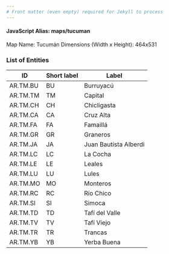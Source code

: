 ```yaml
---
# Front matter (even empty) required for Jekyll to process
---
```


#### JavaScript Alias: maps/tucuman

Map Name: Tucumán
Dimensions (Width x Height): 464x531

### List of Entities

ID  | Short label | Label
---|---|---|
AR.TM.BU  | BU          | Burruyacú             
AR.TM.TM  | TM          | Capital               
AR.TM.CH  | CH          | Chicligasta           
AR.TM.CA  | CA          | Cruz Alta             
AR.TM.FA  | FA          | Famaillá              
AR.TM.GR  | GR          | Graneros              
AR.TM.JA  | JA          | Juan Bautista Alberdi 
AR.TM.LC  | LC          | La Cocha              
AR.TM.LE  | LE          | Leales                
AR.TM.LU  | LU          | Lules                 
AR.TM.MO  | MO          | Monteros              
AR.TM.RC  | RC          | Río Chico             
AR.TM.SI  | SI          | Simoca                
AR.TM.TD  | TD          | Tafí del Valle        
AR.TM.TV  | TV          | Tafí Viejo            
AR.TM.TR  | TR          | Trancas               
AR.TM.YB  | YB          | Yerba Buena           
